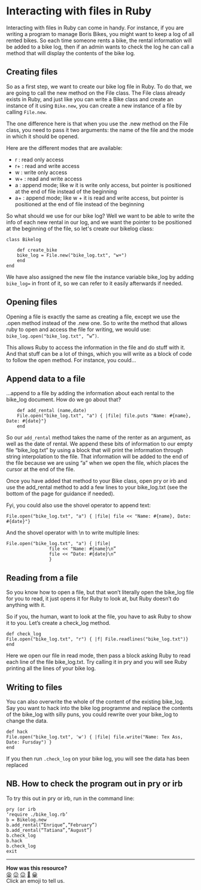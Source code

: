 # Interacting with files in Ruby

Interacting with files in Ruby can come in handy. For instance, if you are writing a program to manage Boris Bikes, you might want to keep a log of all rented bikes. So each time someone rents a bike, the rental information will be added to a bike log, then if an admin wants to check the log he can call a method that will display the contents of the bike log.

## Creating files

So as a first step, we want to create our bike log file in Ruby. To do that, we are going to call the new method on the File class. The File class already exists in Ruby, and just like you can write a Bike class and create an instance of it using `Bike.new`, you can create a new instance of a file by calling `File.new`.

The one difference here is that when you use the .new method on the File class, you need to pass it two arguments: the name of the file and the mode in which it should be opened.

Here are the different modes that are available:
* r  : read only access
* r+ : read and write access
* w  : write only access
* w+ : read and write access
* a  : append mode; like w it is write only access, but pointer is positioned at the end of file instead of the beginning
* a+ : append mode; like w + it is read and write access, but pointer is positioned at the end of file instead of the beginning

So what should we use for our bike log? Well we want to be able to write the info of each new rental in our log, and we want the pointer to be positioned at the beginning of the file, so let's create our bikelog class:


```
class Bikelog

	def create_bike
	bike_log = File.new("bike_log.txt", "w+")
	end
end
```
We have also assigned the new file the instance variable bike_log by adding `bike_log=` in front of it, so we can refer to it easily afterwards if needed. 

## Opening files

Opening a file is exactly the same as creating a file, except we use the .open method instead of the .new one. So to write the method that allows ruby to open and access the file for writing, we would use: `bike_log.open("bike_log.txt", “w”)`.

This allows Ruby to access the information in the file and do stuff with it. And that stuff can be a lot of things, which you will write as a block of code to follow the open method. For instance, you could…

## Append data to a file
…append to a file by adding the information about each rental to the bike_log document. How do we go about that?

```	
	def add_rental (name,date)
	File.open("bike_log.txt", "a") { |file| file.puts "Name: #{name}, Date: #{date}"}
	end
```

So our `add_rental` method takes the name of the renter as an argument, as well as the date of rental. We append these bits of information to our empty file “bike_log.txt” by using a block that will print the information through string interpolation to the file. That information will be added to the end of the file because we are using “a” when we open the file, which places the cursor at the end of the file. 

Once you have added that method to your Bike class, open pry or irb and use the add_rental method to add a few lines to your bike_log.txt (see the bottom of the page for guidance if needed).

Fyi, you could also use the shovel operator to append text:
```
File.open("bike_log.txt", "a") { |file| file << "Name: #{name}, Date: #{date}"}
```
And the shovel operator with \n to write multiple lines:
```
File.open("bike_log.txt", "a") { |file|
				file << "Name: #{name}\n”
				file << “Date: #{date}\n”
				}
```
## Reading from a file

So you know how to open a file, but that won’t literally open the bike_log file for you to read, it just opens it for Ruby to look at, but Ruby doesn’t do anything with it.

So if you, the human, want to look at the file, you have to ask Ruby to show it to you. Let’s create a check_log method. 

```
def check_log
File.open("bike_log.txt", "r") { |f| File.readlines("bike_log.txt")}
end
```

Here we open our file in read mode, then pass a block asking Ruby to read each line of the file bike_log.txt. Try calling it in pry and you will see Ruby printing all the lines of your bike log.

## Writing to files
You can also overwrite the whole of the content of the existing bike_log. Say you want to hack into the bike log programme and replace the contents of the bike_log with silly puns, you could rewrite over your bike_log to change the data.

```
def hack
File.open("bike_log.txt", 'w') { |file| file.write("Name: Tex Ass, Date: Fursday") }
end
```
If you then run `.check_log` on your bike log, you will see the data has been replaced

## NB. How to check the program out in pry or irb

To try this out in pry or irb, run in the command line:
```
pry (or irb
‘require ./bike_log.rb’
b = Bikelog.new
b.add_rental(“Enrique”,”February”)
b.add_rental(“Tatiana”,”August”)
b.check_log
b.hack
b.check_log
exit
```

<!-- BEGIN GENERATED SECTION DO NOT EDIT -->

---

**How was this resource?**  
[😫](https://airtable.com/shrUJ3t7KLMqVRFKR?prefill_Repository=course&prefill_File=pills/files.md&prefill_Sentiment=😫) [😕](https://airtable.com/shrUJ3t7KLMqVRFKR?prefill_Repository=course&prefill_File=pills/files.md&prefill_Sentiment=😕) [😐](https://airtable.com/shrUJ3t7KLMqVRFKR?prefill_Repository=course&prefill_File=pills/files.md&prefill_Sentiment=😐) [🙂](https://airtable.com/shrUJ3t7KLMqVRFKR?prefill_Repository=course&prefill_File=pills/files.md&prefill_Sentiment=🙂) [😀](https://airtable.com/shrUJ3t7KLMqVRFKR?prefill_Repository=course&prefill_File=pills/files.md&prefill_Sentiment=😀)  
Click an emoji to tell us.

<!-- END GENERATED SECTION DO NOT EDIT -->
